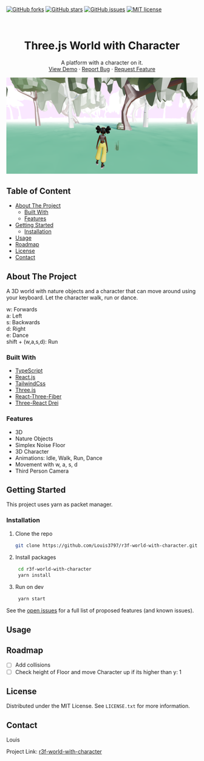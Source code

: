 <div id="top"></div>

[![GitHub forks](https://badgen.net/github/forks/Louis3797/r3f-world-with-character/)](https://github.com/Louis3797/r3f-world-with-character/network/)
[![GitHub stars](https://badgen.net/github/stars/Louis3797/r3f-world-with-character/)](https://github.com/Louis3797/r3f-world-with-character/stargazers/)
[![GitHub issues](https://badgen.net/github/issues/Louis3797/r3f-world-with-character/)](https://github.com/Louis3797/r3f-world-with-character/issues/)
[![MIT license](https://img.shields.io/badge/License-MIT-blue.svg)](https://github.com/Louis3797/r3f-world-with-character//blob/main/LICENSE)

<!-- PROJECT LOGO -->
<br />
<div align="center">

  <h1 align="center">Three.js World with Character</h1>

  <p align="center">
    A platform with a character on it. 
    <br />
    <a href="https://github.com/Louis3797/r3f-world-with-character/">View Demo</a>
    ·
    <a href="https://github.com/Louis3797/r3f-world-with-character/issues">Report Bug</a>
    ·
    <a href="https://github.com/Louis3797/r3f-world-with-character/issues">Request Feature</a>
  </p>
</div>

![screenshot][screenshot]


<!-- TABLE OF CONTENTS -->
## Table of Content
  <ul>
    <li>
      <a href="#about-the-project">About The Project</a>
      <ul>
        <li><a href="#built-with">Built With</a></li>
        <li><a href="#features">Features</a></li>
      </ul>
    </li>
    <li>
      <a href="#getting-started">Getting Started</a>
      <ul>
        <li><a href="#installation">Installation</a></li>
      </ul>
    </li>
    <li><a href="#usage">Usage</a></li>
      <li><a href="#roadmap">Roadmap</a></li>
    <li><a href="#license">License</a></li>
    <li><a href="#contact">Contact</a></li>
  </ul>

<!-- ABOUT THE PROJECT -->
## About The Project

A 3D world with nature objects and a character that can move around using your keyboard. 
Let the character walk, run or dance.

w: Forwards
<br />
a: Left
<br />
s: Backwards
<br />
d: Right
<br />
e: Dance
<br />
shift + (w,a,s,d): Run

### Built With

* [TypeScript](https://www.typescriptlang.org/)
* [React.js](https://reactjs.org/)
* [TailwindCss](https://tailwindcss.com/)
* [Three.js](https://threejs.org/)
* [React-Three-Fiber](https://docs.pmnd.rs/react-three-fiber/getting-started/introduction)
* [Three-React Drei](https://github.com/pmndrs/drei)

### Features

- 3D
- Nature Objects
- Simplex Noise Floor
- 3D Character
- Animations: Idle, Walk, Run, Dance
- Movement with w, a, s, d
- Third Person Camera

<!-- GETTING STARTED -->
## Getting Started

This project uses yarn as packet manager.

### Installation

1. Clone the repo

   ```sh
   git clone https://github.com/Louis3797/r3f-world-with-character.git
   ```

2. Install packages

   ```sh
    cd r3f-world-with-character
    yarn install 
   ```

3. Run on dev

   ```sh
    yarn start
   ```

See the [open issues](https://github.com/Louis3797/r3f-world-with-character/issues) for a full list of proposed features (and known issues).

<!-- USAGE -->
## Usage


<!-- ROADMAP -->
## Roadmap

* [ ] Add collisions
* [ ] Check height of Floor and move Character up if its higher than y: 1

<!-- LICENSE -->
## License

Distributed under the MIT License. See `LICENSE.txt` for more information.

<!-- CONTACT -->
## Contact

Louis

Project Link: [r3f-world-with-character](https://github.com/Louis3797/r3f-world-with-character/)

<!-- MARKDOWN LINKS & IMAGES -->
<!-- https://www.markdownguide.org/basic-syntax/#reference-style-links -->

[screenshot]: assets/screenshot.png



